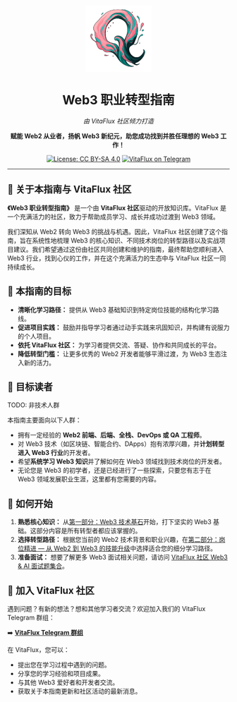 <p align="center">
  <img src="assets/VitaFluxLogo.png" alt="VitaFlux Community Logo" width="150"/>
</p>

<h1 align="center">Web3 职业转型指南</h1>
<p align="center"><em>由 VitaFlux 社区倾力打造</em></p>

<p align="center">
  <strong>赋能 Web2 从业者，扬帆 Web3 新纪元，助您成功找到并胜任理想的 Web3 工作！</strong>
</p>

<p align="center">
  <a href="https://creativecommons.org/licenses/by-sa/4.0/"><img src="https://img.shields.io/badge/License-CC%20BY--SA%204.0-lightgrey.svg" alt="License: CC BY-SA 4.0"></a>
  <a href="https://t.me/+04_gJoUytQo0MjBl"><img src="https://img.shields.io/badge/Telegram-VitaFlux%20Community-blue.svg" alt="VitaFlux on Telegram"></a>
</p>

---

## 📖 关于本指南与 VitaFlux 社区

**《Web3 职业转型指南》** 是一个由 **VitaFlux 社区**驱动的开放知识库。VitaFlux 是一个充满活力的社区，致力于帮助成员学习、成长并成功过渡到 Web3 领域。

我们深知从 Web2 转向 Web3 的挑战与机遇。因此，VitaFlux 社区创建了这个指南，旨在系统性地梳理 Web3 的核心知识、不同技术岗位的转型路径以及实战项目建议。我们希望通过这份由社区共同创建和维护的指南，最终帮助您顺利进入 Web3 行业，找到心仪的工作，并在这个充满活力的生态中与 VitaFlux 社区一同持续成长。

## 🎯 本指南的目标

*   **清晰化学习路径：** 提供从 Web3 基础知识到特定岗位技能的结构化学习路线。
*   **促进项目实践：** 鼓励并指导学习者通过动手实践来巩固知识，并构建有说服力的个人项目。
*   **依托 VitaFlux 社区：** 为学习者提供交流、答疑、协作和共同成长的平台。
*   **降低转型门槛：** 让更多优秀的 Web2 开发者能够平滑过渡，为 Web3 生态注入新的活力。

## 👥 目标读者

TODO: 非技术人群

本指南主要面向以下人群：

*   拥有一定经验的 **Web2 前端、后端、全栈、DevOps 或 QA 工程师**。
*   对 Web3 技术（如区块链、智能合约、DApps）抱有浓厚兴趣，并**计划转型进入 Web3 行业**的开发者。
*   希望**系统学习 Web3 知识**并了解如何在 Web3 领域找到技术岗位的开发者。
*   无论您是 Web3 的初学者，还是已经进行了一些探索，只要您有志于在 Web3 领域发展职业生涯，这里都有您需要的内容。

## 🚀 如何开始

1.  **熟悉核心知识：** 从[第一部分：Web3 技术基石](./01-web3-core-knowledge)开始，打下坚实的 Web3 基础。这部分内容是所有转型者都应该掌握的。
2.  **选择转型路径：** 根据您当前的 Web2 技术背景和职业兴趣，在[第二部分：岗位精进 — 从 Web2 到 Web3 的技能升级](./02-role-specific-paths)中选择适合您的细分学习路径。
3.  **准备面试：** 想要了解更多 Web3 面试相关问题，请访问 [VitaFlux 社区 Web3 & AI 面试题集合](https://github.com/sevenflux/interview-web3-ai)。

## 💬 加入 VitaFlux 社区

遇到问题？有新的想法？想和其他学习者交流？欢迎加入我们的 VitaFlux Telegram 群组：

➡️ **[VitaFlux Telegram 群组](https://t.me/+04_gJoUytQo0MjBl)**

在 VitaFlux，您可以：
*   提出您在学习过程中遇到的问题。
*   分享您的学习经验和项目成果。
*   与其他 Web3 爱好者和开发者交流。
*   获取关于本指南更新和社区活动的最新消息。
